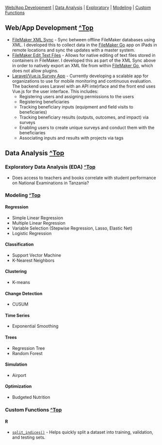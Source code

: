 [Web/App Development](#web) | [Data Analysis](#data) | [Exploratory](#eda) | [Modeling](#model) | [Custom Functions](#functions)

## Web/App Development <a name="web"></a> [^Top](#top)

- [FileMaker XML Sync](https://github.com/jmtritch/FileMaker_XML_Sync) - Sync between offline FileMaker databases using XML.  I developed this to collect data in the [FileMaker Go](https://www.filemaker.com/products/filemaker-go/) app on iPads in remote locations and sync the updates with a master system.
- [FileMaker Edit Text Files](https://github.com/jmtritch/FileMaker_Edit_Text_Files) - Allows for native editing of text files stored in containers in FileMaker.  I developed this as part of the XML Sync above in order to natively export an XML file from within [FileMaker Go](https://www.filemaker.com/products/filemaker-go/), which does not allow plugins.
- [Laravel/Vue.js Survey App](#) - Currently developing a scalable app for organizations to use for mobile monitoring and continuous evaluation.  The backend uses Laravel with an API inte)rface and the front end uses Vue.js for the user interface.  This includes:
    - Registering users and assigning permissions to the users
    - Registering beneficiaries
    - Tracking beneficiary inputs (equipment and field visits to beneficiaries)
    - Tracking beneficiary results (outputs, outcomes, and impact) via surveys
    - Enabling users to create unique surveys and conduct them with the beneficiaries
    - Associating inputs and results with projects via tags

## Data Analysis <a name="data"></a> [^Top](#top)

### Exploratory Data Analysis (EDA) <a name="eda"></a> [^Top](#top)

- Does access to teachers and books correlate with student performance on National Examinations in Tanzania?

### Modeling <a name="model"></a>  [^Top](#top)

#### Regression

- Simple Linear Regression
- Multiple Linear Regression
- Variable Selection (Stepwise Regression, Lasso, Elastic Net)
- Logistic Regression

#### Classification

- Support Vector Machine
- K-Nearest Neighbors

#### Clustering

- K-means

#### Change Detection

- CUSUM

#### Time Series

- Exponential Smoothing

#### Trees

- Regression Tree
- Random Forest

#### Simulation

- Airport

#### Optimization

- Budgeted Nutrition

### Custom Functions <a name="functions"></a> [^Top](#top)

#### R

- [`split_indices()`](functions/split_indices) - Helps quickly split a dataset into training, validation, and testing sets.
